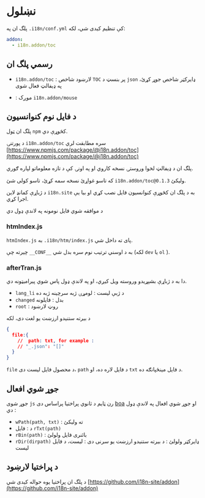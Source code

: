 # نښلول

پلگ ان په `.i18n/conf.yml` کې تنظیم کیدی شي، لکه:

```yml
addon:
  - i18n.addon/toc
```

## رسمي پلگ ان

* `i18n.addon/toc` : لارښود شاخص
  `TOC` پر بنسټ د `json` ډایرکټر شاخص جوړ کړئ، په ډیفالټ فعال شوی

* : موږک `i18n.addon/mouse`

## د فایل نوم کنوانسیون

پلگ ان ټول `npm` کڅوړې دي.

د پورتنۍ `i18n.addon/toc` سره مطابقت لري [https://www.npmjs.com/package/@i18n.addon/toc](https://www.npmjs.com/package/@i18n.addon/toc)

پلگ ان د ډیفالټ لخوا وروستۍ نسخه کاروي او په اونۍ کې د تازه معلوماتو لپاره ګوري.

که تاسو غواړئ نسخه سمه کړئ، تاسو کولی شئ `i18n.addon/toc@0.1.3` ولیکئ.

د ژباړې کمانډ لاین `i18n.site` به د پلگ ان کڅوړې کنوانسیون فایل نصب کړي او بیا یې اجرا کړي.

د موافقه شوي فایل نومونه په لاندې ډول دي

### htmIndex.js

`htmIndex.js` به `.i18n/htm/index.js` پای ته داخل شي.

چیرته چې `__CONF__` به د اوسني ترتیب نوم سره بدل شي (لکه `dev` یا `ol` ).

### afterTran.js

دا به د ژباړې بشپړیدو وروسته ویل کیږي، او په لاندې ډول پاس شوي پیرامیټونه دي.

* `lang_li` د ژبې لیست : لومړۍ ژبه سرچینه ژبه ده
* `changed` بدل : فایلونه
* `root` : روټ لارښود

د بیرته ستنیدو ارزښت یو لغت دی، لکه

```json
{
  file:{
    //  path: txt, for example :
    // "_.json": "[]"
  }
}
```

`file` د محصول فایل لیست دی، `path` د فایل لاره ده، او `txt` د فایل مینځپانګه ده.

## جوړ شوي افعال

جوړ شوی `js` رن ټایم د ثانوي پراختیا پراساس دی [boa](https://github.com/boa-dev/boa) او جوړ شوي افعال په لاندې ډول دي :

* `wPath(path, txt)` : ته ولیکئ
* د : فایل `rTxt(path)`
* `rBin(path)` : بائنری فایل ولولئ
* `rDir(dirpath)` ډایرکټر ولولئ : د بیرته ستنیدو ارزښت یو سرنی دی : لیست، د فایل لیست

## د پراختیا لارښود

د پلگ ان پراختیا یوه حواله کیدی شي [https://github.com/i18n-site/addon](https://github.com/i18n-site/addon)